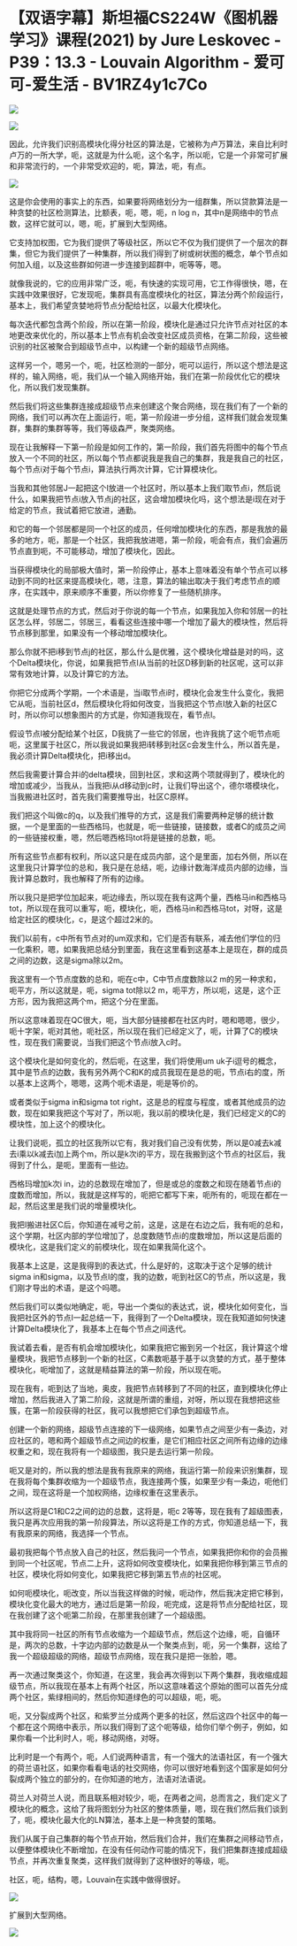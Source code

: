 # 【双语字幕】斯坦福CS224W《图机器学习》课程(2021) by Jure Leskovec - P39：13.3 - Louvain Algorithm - 爱可可-爱生活 - BV1RZ4y1c7Co

![](img/67caff93b51aab42c180788969c88e2c_0.png)

![](img/67caff93b51aab42c180788969c88e2c_1.png)

因此，允许我们识别高模块化得分社区的算法是，它被称为卢万算法，来自比利时卢万的一所大学，呃，这就是为什么呃，这个名字，所以呃，它是一个非常可扩展和非常流行的，一个非常受欢迎的，呃，算法，呃，有点。



![](img/67caff93b51aab42c180788969c88e2c_3.png)

这是你会使用的事实上的东西，如果要将网络划分为一组群集，所以贷款算法是一种贪婪的社区检测算法，比额表，呃，嗯，呃，n log n，其中n是网络中的节点数，这样它就可以，嗯，呃，扩展到大型网络。

它支持加权图，它为我们提供了等级社区，所以它不仅为我们提供了一个层次的群集，但它为我们提供了一种集群，所以我们得到了树或树状图的概念，单个节点如何加入组，以及这些群如何进一步连接到超群中，呃等等，嗯。

就像我说的，它的应用非常广泛，呃，有快速的实现可用，它工作得很快，嗯，在实践中效果很好，它发现呃，集群具有高度模块化的社区，算法分两个阶段运行，基本上，我们希望贪婪地将节点分配给社区，以最大化模块化。

每次迭代都包含两个阶段，所以在第一阶段，模块化是通过只允许节点对社区的本地更改来优化的，所以基本上节点有机会改变社区成员资格，在第二阶段，这些被识别的社区被聚合到超级节点中，以构建一个新的超级节点网络。

这样另一个，嗯另一个，呃，社区检测的一部分，呃可以运行，所以这个想法是这样的，输入网络，呃，我们从一个输入网络开始，我们在第一阶段优化它的模块化，所以我们发现集群。

然后我们将这些集群连接成超级节点来创建这个聚合网络，现在我们有了一个新的网络，我们可以再次在上面运行，呃，第一阶段进一步分组，这样我们就会发现集群，集群的集群等等，我们等级森严，聚类网络。

现在让我解释一下第一阶段是如何工作的，第一阶段，我们首先将图中的每个节点放入一个不同的社区，所以每个节点都说我是我自己的集群，我是我自己的社区，每个节点i对于每个节点i，算法执行两次计算，它计算模块化。

当我和其他邻居J一起把这个I放进一个社区时，所以基本上我们取节点i，然后说什么，如果我把节点i放入节点j的社区，这会增加模块化吗，这个想法是i现在对于给定的节点，我试着把它放进，通勤。

和它的每一个邻居都是同一个社区的成员，任何增加模块化的东西，那是我放的最多的地方，呃，那是一个社区，我把我放进嗯，第一阶段，呃会有点，我们会遍历节点直到呃，不可能移动，增加了模块化，因此。

当获得模块化的局部极大值时，第一阶段停止，基本上意味着没有单个节点可以移动到不同的社区来提高模块化，嗯，注意，算法的输出取决于我们考虑节点的顺序，在实践中，原来顺序不重要，所以你修复了一些随机排序。

这就是处理节点的方式，然后对于你说的每一个节点，如果我加入你和邻居一的社区怎么样，邻居二，邻居三，看看这些连接中哪一个增加了最大的模块性，然后将节点移到那里，如果没有一个移动增加模块化。

那么你就不把i移到节点j的社区，那么什么是优雅，这个模块化增益是对的吗，这个Delta模块化，你说，如果我把节点I从当前的社区D移到新的社区呢，这可以非常有效地计算，以及计算它的方法。

你把它分成两个学期，一个术语是，当i取节点i时，模块化会发生什么变化，我把它从呃，当前社区d，然后模块化将如何改变，当我把这个节点I放入新的社区C时，所以你可以想象图片的方式是，你知道我现在，看节点I。

假设节点I被分配给某个社区，D我挑了一些它的邻居，也许我挑了这个呃节点呃呃，这里属于社区C，所以我说如果我把i转移到社区c会发生什么，所以首先是，我必须计算Delta模块化，把i移出d。

然后我需要计算合并i的delta模块，回到社区，求和这两个项就得到了，模块化的增加或减少，当我从，当我把i从d移动到c时，让我们导出这个，德尔塔模块化，当我搬进社区时，首先我们需要推导出，社区C原样。

我们把这个叫做c的q，以及我们推导的方式，这是我们需要两种足够的统计数据，一个是里面的一些西格玛，也就是，呃一些链接，链接数，或者C的成员之间的一些链接权重，嗯，然后嗯西格玛tot将是链接的总数，呃。

所有这些节点都有权利，所以这只是在成员内部，这个是里面，加右外侧，所以在这里我只计算学位的总和，我只是在总结，呃，边缘计数海洋成员内部的边缘，当我计算总数时，我也解释了所有的边缘。

所以我只是把学位加起来，呃边缘去，所以现在我有这两个量，西格马in和西格马tot，所以现在我可以重写，呃，模块化，呃，西格马in和西格马tot，对呀，这是给定社区的模块化，c，是这个超过2米的。

我们以前有，c中所有节点对的um双求和，它们是否有联系，减去他们学位的归一化乘积，嗯，如果我把总结分到里面，我在这里看到这基本上是现在，群的成员之间的边数，这是sigma除以2m。

我这里有一个节点度数的总和，呃在c中，C中节点度数除以2 m的另一种求和，呃平方，所以这就是，呃，sigma tot除以2 m，呃平方，所以呃，这是，这个正方形，因为我把这两个m，把这个分在里面。

所以这意味着现在QC很大，呃，当大部分链接都在社区内时，嗯和嗯嗯，很少，呃十字架，呃对其他，呃社区，所以现在我们已经定义了，呃，计算了C的模块性，现在我们需要说，当我们把这个节点i放入c时。

这个模块化是如何变化的，然后呃，在这里，我们将使用um uk子i逗号的概念，其中是节点的边数，我有另外两个C和K的成员我现在是总的呃，节点i右的度，所以基本上这两个，嗯嗯，这两个呃术语是，呃是等价的。

或者类似于sigma in和sigma tot right，这是总的程度与程度，或者其他成员的边数，现在如果我把这个写对了，所以呃，我以前的模块化是，我们已经定义的C的模块性，加上这个的模块化。

让我们说呃，孤立的社区我所以它有，我对我们自己没有优势，所以是0减去k减去i乘以k减去i加上两个m，所以是k次i的平方，现在我搬到这个节点的社区后，我得到了什么，是呃，里面有一些边。

西格玛增加k次i in，边的总数现在增加了，但是或总的度数之和现在随着节点i的度数而增加，所以，我就是这样写的，呃把它都写下来，呃所有的，呃现在都在一起，然后这里是我们说的增量模块化。

我把I搬进社区C后，你知道在减号之前，这是，这是在右边之后，我有呃的总和，这个学期，社区内部的学位增加了，总度数随节点i的度数增加，所以这是后面的模块化，这是我们定义的前模块化，现在如果我简化这个。

我基本上这是，这是我得到的表达式，什么是好的，这取决于这个足够的统计sigma in和sigma，以及节点I的度，我的边数，呃到社区C的节点，所以这是，我们刚才导出的术语，是这个吗嗯。

然后我们可以类似地确定，呃，导出一个类似的表达式，说，模块化如何变化，当我把社区外的节点I一起总结一下，我得到了一个Delta模块，现在我知道如何快速计算Delta模块化了，我基本上在每个节点之间迭代。

我试着去看，是否有机会增加模块化，如果我把它搬到另一个社区，我计算这个增量模块，我把节点移到一个新的社区，C素数呃基于基于以贪婪的方式，基于整体模块化，呃增加了，这就是精益算法的第一阶段，所以现在呃。

现在我有，呃到达了当地，奥皮，我把节点转移到了不同的社区，直到模块化停止增加，然后我进入了第二阶段，这就是所谓的重组，对呀，所以现在我想把这些簇，在第一阶段获得的社区，我可以我想把它们承包到超级节点。

创建一个新的网络，超级节点连接的下一级网络，如果节点之间至少有一条边，对应社区的，嗯和两个超级节点之间边的权重，是它们相应社区之间所有边缘的边缘权重之和，现在我将有一个超级图，我只是去运行第一阶段。

呃又是对的，所以我的想法是我有我原来的网络，我运行第一阶段来识别集群，现在我将每个集群收缩为一个超级节点，我连接两个簇，如果至少有一条边，呃他们之间，现在这将是一个加权网络，边缘权重在这里表示。

所以这将是C1和C2之间的边的总数，这将是，呃c 2等等，现在我有了超级图表，我只是再次应用我的第一阶段算法，所以这将是工作的方式，你知道总结一下，我有我原来的网络，我选择一个节点。

最初我把每个节点放入自己的社区，然后我问一个节点，如果我把你和你的会员搬到同一个社区呢，节点二上升，这将如何改变模块化，如果我把你移到第三节点的社区，模块化将如何变化，如果我把它移到第五节点的社区呢。

如何呃模块化，呃改变，所以当我这样做的时候，呃动作，然后我决定把它移到，模块化变化最大的地方，通过后是第一阶段，呃完成，这是将节点分配给社区，现在我创建了这个呃第二阶段，在那里我创建了一个超级图。

其中我将同一社区的所有节点收缩为一个超级节点，然后这个边缘，呃，自循环是，两次的总数，十字边内部的边数是从一个聚类点到，呃，另一个集群，这给了我一个超级超级的网络，超级节点网络，现在我只是把一张脸，嗯。

再一次通过聚类这个，你知道，在这里，我会再次得到以下两个集群，我收缩成超级节点，所以我现在基本上有两个社区，所以这意味着这个原始的图可以首先分成两个社区，紫绿相间的，然后你知道绿色的可以超级，呃，呃。

呃，又分裂成两个社区，和紫罗兰分成两个更多的社区，然后这四个社区中的每一个都在这个网络中表示，所以我们得到了这个呃等级，给你们举个例子，例如，如果你看一个比利时人，呃，移动网络，对呀。

比利时是一个有两个，呃，人们说两种语言，有一个强大的法语社区，有一个强大的荷兰语社区，如果你看看电话的社交网络，你可以很好地看到这个国家是如何分裂成两个独立的部分的，在你知道的地方，法语对法语说。

荷兰人对荷兰人说，而且联系相对较少，呃，在两者之间，总而言之，我们定义了模块化的概念，这给了我将图划分为社区的整体质量，嗯，现在我们然后我们谈到了，呃，模块化最大化的LN算法，基本上是一种贪婪的策略。

我们从属于自己集群的每个节点开始，然后我们合并，我们在集群之间移动节点，以便整体模块化不断增加，在没有任何动作可能的情况下，我们把集群连接成超级节点，并再次重复聚类，这样我们就得到了这种很好的等级，呃。

社区，呃，结构，嗯，Louvain在实践中做得很好。

![](img/67caff93b51aab42c180788969c88e2c_5.png)

扩展到大型网络。

![](img/67caff93b51aab42c180788969c88e2c_7.png)